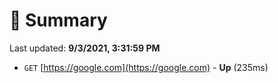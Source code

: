 # 📖 Summary
Last updated: **9/3/2021, 3:31:59 PM**

- `GET` [https://google.com](https://google.com) - **Up** (235ms)
